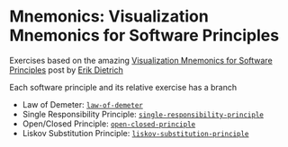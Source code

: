 Mnemonics: Visualization Mnemonics for Software Principles
==========================================================

Exercises based on the amazing [Visualization Mnemonics for Software Principles](http://www.daedtech.com/visualization-mnemonics-for-software-principles) post by [Erik Dietrich](https://twitter.com/daedtech)


Each software principle and its relative exercise has a branch

* Law of Demeter: [`law-of-demeter`](https://github.com/arialdomartini/mnemonics/tree/law-of-demeter)
* Single Responsibility Principle: [`single-responsibility-principle`](https://github.com/arialdomartini/mnemonics/tree/single-responsibility-principle)
* Open/Closed Principle: [`open-closed-principle`](https://github.com/arialdomartini/mnemonics/tree/open-closed-principle)
* Liskov Substitution Principle: [`liskov-substitution-principle`](https://github.com/arialdomartini/mnemonics/tree/liskov-substitution-principle)
